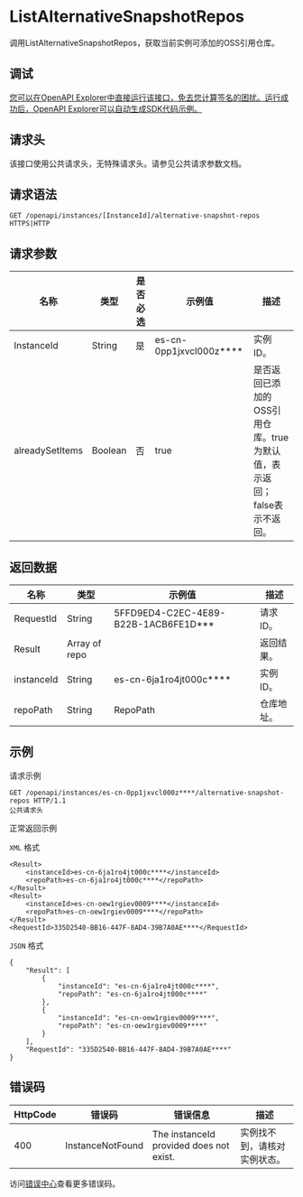 # ListAlternativeSnapshotRepos

调用ListAlternativeSnapshotRepos，获取当前实例可添加的OSS引用仓库。

## 调试

[您可以在OpenAPI Explorer中直接运行该接口，免去您计算签名的困扰。运行成功后，OpenAPI Explorer可以自动生成SDK代码示例。](https://api.aliyun.com/#product=elasticsearch&api=ListAlternativeSnapshotRepos&type=ROA&version=2017-06-13)

## 请求头

该接口使用公共请求头，无特殊请求头。请参见公共请求参数文档。

## 请求语法

```
GET /openapi/instances/[InstanceId]/alternative-snapshot-repos HTTPS|HTTP
```

## 请求参数

|名称|类型|是否必选|示例值|描述|
|--|--|----|---|--|
|InstanceId|String|是|es-cn-0pp1jxvcl000z\*\*\*\*|实例ID。 |
|alreadySetItems|Boolean|否|true|是否返回已添加的OSS引用仓库。true为默认值，表示返回；false表示不返回。 |

## 返回数据

|名称|类型|示例值|描述|
|--|--|---|--|
|RequestId|String|5FFD9ED4-C2EC-4E89-B22B-1ACB6FE1D\*\*\*|请求ID。 |
|Result|Array of repo| |返回结果。 |
|instanceId|String|es-cn-6ja1ro4jt000c\*\*\*\*|实例ID。 |
|repoPath|String|RepoPath|仓库地址。 |

## 示例

请求示例

```
GET /openapi/instances/es-cn-0pp1jxvcl000z****/alternative-snapshot-repos HTTP/1.1
公共请求头
```

正常返回示例

`XML` 格式

```
<Result>
    <instanceId>es-cn-6ja1ro4jt000c****</instanceId>
    <repoPath>es-cn-6ja1ro4jt000c****</repoPath>
</Result>
<Result>
    <instanceId>es-cn-oew1rgiev0009****</instanceId>
    <repoPath>es-cn-oew1rgiev0009****</repoPath>
</Result>
<RequestId>335D2540-BB16-447F-8AD4-39B7A0AE****</RequestId>
```

`JSON` 格式

```
{
	"Result": [
		{
			"instanceId": "es-cn-6ja1ro4jt000c****",
			"repoPath": "es-cn-6ja1ro4jt000c****"
		},
		{
			"instanceId": "es-cn-oew1rgiev0009****",
			"repoPath": "es-cn-oew1rgiev0009****"
		}
	],
	"RequestId": "335D2540-BB16-447F-8AD4-39B7A0AE****"
}
```

## 错误码

|HttpCode|错误码|错误信息|描述|
|--------|---|----|--|
|400|InstanceNotFound|The instanceId provided does not exist.|实例找不到，请核对实例状态。|

访问[错误中心](https://error-center.alibabacloud.com/status/product/elasticsearch)查看更多错误码。

